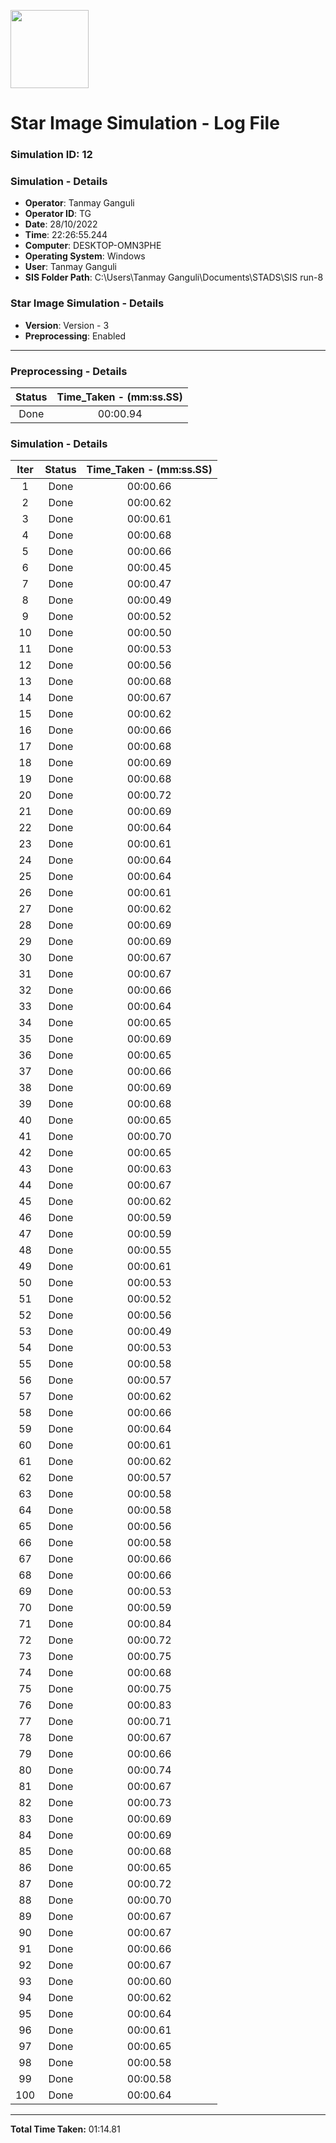 [<img src="https://www.aero.iitb.ac.in/satlab/images/IITBSSP2019.png" width="125"/>](image.png)

# Star Image Simulation - Log File

### Simulation ID: 12

### Simulation - Details
* **Operator**: Tanmay Ganguli
* **Operator ID**: TG
* **Date**: 28/10/2022
* **Time**: 22:26:55.244
* **Computer**: DESKTOP-OMN3PHE
* **Operating System**: Windows
* **User**: Tanmay Ganguli
* **SIS Folder Path**: C:\Users\Tanmay Ganguli\Documents\STADS\SIS run-8

### Star Image Simulation - Details
* **Version**: Version - 3
* **Preprocessing**: Enabled

---

### Preprocessing - Details

|Status|Time_Taken - (mm:ss.SS)
|:---:|:---:|
|Done|00:00.94|

### Simulation - Details

|Iter|Status|Time_Taken - (mm:ss.SS)|
|:---:|:---:|:---:|
|1|Done|00:00.66|
|2|Done|00:00.62|
|3|Done|00:00.61|
|4|Done|00:00.68|
|5|Done|00:00.66|
|6|Done|00:00.45|
|7|Done|00:00.47|
|8|Done|00:00.49|
|9|Done|00:00.52|
|10|Done|00:00.50|
|11|Done|00:00.53|
|12|Done|00:00.56|
|13|Done|00:00.68|
|14|Done|00:00.67|
|15|Done|00:00.62|
|16|Done|00:00.66|
|17|Done|00:00.68|
|18|Done|00:00.69|
|19|Done|00:00.68|
|20|Done|00:00.72|
|21|Done|00:00.69|
|22|Done|00:00.64|
|23|Done|00:00.61|
|24|Done|00:00.64|
|25|Done|00:00.64|
|26|Done|00:00.61|
|27|Done|00:00.62|
|28|Done|00:00.69|
|29|Done|00:00.69|
|30|Done|00:00.67|
|31|Done|00:00.67|
|32|Done|00:00.66|
|33|Done|00:00.64|
|34|Done|00:00.65|
|35|Done|00:00.69|
|36|Done|00:00.65|
|37|Done|00:00.66|
|38|Done|00:00.69|
|39|Done|00:00.68|
|40|Done|00:00.65|
|41|Done|00:00.70|
|42|Done|00:00.65|
|43|Done|00:00.63|
|44|Done|00:00.67|
|45|Done|00:00.62|
|46|Done|00:00.59|
|47|Done|00:00.59|
|48|Done|00:00.55|
|49|Done|00:00.61|
|50|Done|00:00.53|
|51|Done|00:00.52|
|52|Done|00:00.56|
|53|Done|00:00.49|
|54|Done|00:00.53|
|55|Done|00:00.58|
|56|Done|00:00.57|
|57|Done|00:00.62|
|58|Done|00:00.66|
|59|Done|00:00.64|
|60|Done|00:00.61|
|61|Done|00:00.62|
|62|Done|00:00.57|
|63|Done|00:00.58|
|64|Done|00:00.58|
|65|Done|00:00.56|
|66|Done|00:00.58|
|67|Done|00:00.66|
|68|Done|00:00.66|
|69|Done|00:00.53|
|70|Done|00:00.59|
|71|Done|00:00.84|
|72|Done|00:00.72|
|73|Done|00:00.75|
|74|Done|00:00.68|
|75|Done|00:00.75|
|76|Done|00:00.83|
|77|Done|00:00.71|
|78|Done|00:00.67|
|79|Done|00:00.66|
|80|Done|00:00.74|
|81|Done|00:00.67|
|82|Done|00:00.73|
|83|Done|00:00.69|
|84|Done|00:00.69|
|85|Done|00:00.68|
|86|Done|00:00.65|
|87|Done|00:00.72|
|88|Done|00:00.70|
|89|Done|00:00.67|
|90|Done|00:00.67|
|91|Done|00:00.66|
|92|Done|00:00.67|
|93|Done|00:00.60|
|94|Done|00:00.62|
|95|Done|00:00.64|
|96|Done|00:00.61|
|97|Done|00:00.65|
|98|Done|00:00.58|
|99|Done|00:00.58|
|100|Done|00:00.64|

---

**Total Time Taken:** 01:14.81
